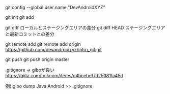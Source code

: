 git config --global user.name "DevAndroidXYZ"

git init
git add

git diff
  ローカルとステージングエリアの差分
git diff HEAD
  ステージングエリアと最新コミットとの差分

git remote add
git remote add origin https://github.com/devandroidxyz/intro_git.git

git push
  git push origin master
  
.gitignore -> giboが良い
https://qiita.com/tmknom/items/c4bcebe17d25381fa45d

例)
gibo dump Java Android >> .gitignore

